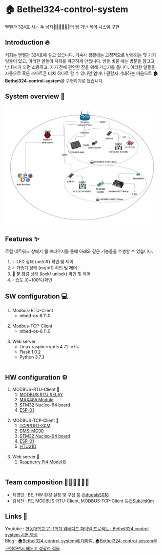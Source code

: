 # 🏠 Bethel324-control-system
벧엘관 324호 사는 두 남자👨🏻‍💻👨🏻‍💻의 웹 기반 제어 시스템 구현
    <br/>
## Introduction 🔥
저희는 벧엘관 324호에 살고 있습니다. 기숙사 생활에는 고정적으로 반복되는 몇 가지 일들이 있고, 이러한 일들이 저희를 피곤하게 만듭니다. 방을 비울 때는 방문을 잠그고, 밤 11시가 되면 소등하고, 자기 전에 편안한 잠을 위해 가습기를 틉니다. 이러한 일들을 자동으로 혹은 스마트폰 터치 하나로 할 수 있다면 얼마나 편할지 기대하는 마음으로 **🏠 Bethel324-control-system**을 구현하기로 했습니다.
    <br/>
## System overview 🔮
![system-overview](system-overview.jpeg)
    <br/>
## Features ✨
로컬 네트워크 상에서 웹 브라우저를 통해 아래와 같은 기능들을 수행할 수 있습니다.
1. 💡 LED 상태 (on/off) 확인 및 제어
2. 💦 가습기 상태 (on/off) 확인 및 제어
3. 🚪 문 잠김 상태 (lock/ unlock) 확인 및 제어
4. 💧 습도 (0~100%)확인
   <br/>
## SW configuration 💻
1. Modbus-RTU-Client
   - mbed-os-6.11.0
    <br/>
2. Modbus-TCP-Client
   - mbed-os-6.11.0
    <br/>
3. Web server
   - Linux raspberrypi 5.4.72-v7l+
   - Flask 1.0.2
   - Python 3.7.3
    <br/>
## HW configuration ⚙️
1. MODBUS-RTU-Client 🤖
    1. [MODBUS RTU RELAY](https://www.waveshare.com/modbus-rtu-relay.htm)
    2. [MAX485 Module](http://www.openimpulse.com/blog/wp-content/uploads/wpsc/downloadables/MAX485-Datasheet.pdf)
    3. [STM32 Nucleo-64 board](https://www.st.com/resource/en/user_manual/dm00105823-stm32-nucleo64-boards-mb1136-stmicroelectronics.pdf)
    4. [ESP-01](https://www.microchip.ua/wireless/esp01.pdf)
    <br/>
2. MODBUS-TCP-Client 🤖
   1. [TCPPORT-30M](http://comfilewiki.co.kr/ko/doku.php?id=tcpport:index)
   2. [DMS-MG90](https://components101.com/motors/mg90s-metal-gear-servo-motor)
   3. [STM32 Nucleo-64 board](https://www.st.com/resource/en/user_manual/dm00105823-stm32-nucleo64-boards-mb1136-stmicroelectronics.pdf)
   4. [ESP-01](https://www.microchip.ua/wireless/esp01.pdf)
   5. [HTU21D](https://cdn-shop.adafruit.com/datasheets/1899_HTU21D.pdf)
    <br/>
3. Web server 🤖
   1. [Raspberry Pi4 Model B](https://www.raspberrypi.org/documentation/hardware/raspberrypi/bcm2711/rpi_DATA_2711_1p0_preliminary.pdf)
    <br/>
## Team composition 👨🏻‍💻🧑🏻‍💻
- 채영민 : BE, HW 환경 설정 및 구성 등 [@dudals5018](https://github.com/dudals5018)
- 김석진 : FE, MODBUS-RTU-Client, MODBUS-TCP-Client 등[@SukJinKim](https://github.com/SukJinKim)
  <br/>
## Links 🔗
Youtube : [한동대학교 21-1학기 임베디드 파이널 프로젝트 : Bethel324 control system 시현 영상](https://www.youtube.com/watch?v=UDMhM5lJeyQ)
<br/>
Blog : [🏠Bethel324-control-system에 대하여](https://alinew.tistory.com/92), [🏠Bethel324-control-system을 구현하면서 배우고 성장한 점들](https://alinew.tistory.com/93)